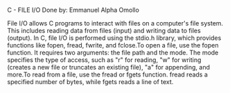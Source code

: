 C - FILE I/O
Done by: Emmanuel Alpha Omollo

File I/O allows C programs to interact with files on a computer's file system. This includes reading data from files (input) and writing data to files (output). In C, file I/O is performed using the stdio.h library, which provides functions like fopen, fread, fwrite, and fclose.To open a file, use the fopen function. It requires two arguments: the file path and the mode. The mode specifies the type of access, such as "r" for reading, "w" for writing (creates a new file or truncates an existing file), "a" for appending, and more.To read from a file, use the fread or fgets function. fread reads a specified number of bytes, while fgets reads a line of text. 
